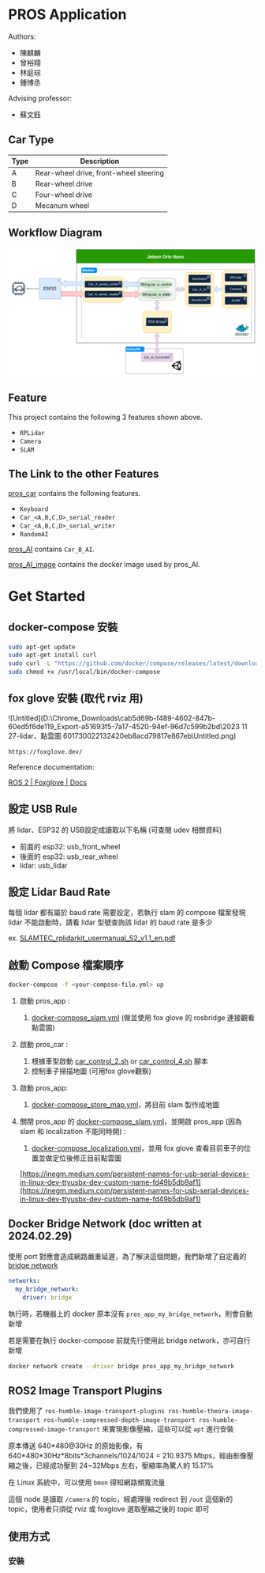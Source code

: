 # PROS Application

Authors:

- 陳麒麟
- 曾裕翔
- 林庭琮
- 鍾博丞

Advising professor:

- 蘇文鈺



## Car Type

| Type | Description                            |
| ---- | -------------------------------------- |
| A    | Rear-wheel drive, front-wheel steering |
| B    | Rear-wheel drive                       |
| C    | Four-wheel drive                       |
| D    | Mecanum wheel                          |



## Workflow Diagram

![workflow_diagram](./img/workflow_diagram.png)



## Feature

This project contains the following 3 features shown above.

- `RPLidar`
- `Camera`
- `SLAM`



## The Link to the other Features

[pros_car](https://github.com/otischung/pros_car) contains the following features.

- `Keyboard`
- `Car_<A,B,C,D>_serial_reader`
- `Car_<A,B,C,D>_serial_writer`
- `RandomAI`

[pros_AI](https://github.com/otischung/pros_AI) contains `Car_B_AI`.

[pros_AI_image](https://github.com/otischung/pros_AI_image) contains the docker image used by pros_AI.



# Get Started

## docker-compose 安裝

```bash
sudo apt-get update
sudo apt-get install curl
sudo curl -L "https://github.com/docker/compose/releases/latest/download/docker-compose-$(uname -s)-$(uname -m)" -o /usr/local/bin/docker-compose
sudo chmod +x /usr/local/bin/docker-compose
```



## fox glove 安裝 (取代 rviz 用)

![Untitled](D:\Chrome_Downloads\cab5d69b-f489-4602-847b-60ed5f6de119_Export-a51693f5-7a17-4520-94ef-96d7c599b2bd\2023 11 27-lidar、點雲圖 601730022132420eb8acd79817e867eb\Untitled.png)

```bash
https://foxglove.dev/
```

Reference documentation:

[ROS 2 | Foxglove | Docs](https://docs.foxglove.dev/docs/connecting-to-data/frameworks/ros2/)



## 設定 USB Rule

將 lidar、ESP32 的 USB設定成讀取以下名稱 (可查閱 udev 相關資料)

- 前面的 esp32: usb_front_wheel
- 後面的 esp32: usb_rear_wheel
- lidar: usb_lidar



## 設定 Lidar Baud Rate

每個 lidar 都有屬於 baud rate 需要設定，若執行 slam 的 compose 檔案發現 lidar 不能啟動時，請看 lidar 型號查詢該 lidar 的 baud rate 是多少

ex. [SLAMTEC_rplidarkit_usermanual_S2_v1.1_en.pdf](https://bucket-download.slamtec.com/1d6d308d60e27da6c910177b06370a1fe901defd/SLAMTEC_rplidarkit_usermanual_S2_v1.1_en.pdf)



## 啟動 Compose 檔案順序

```bash
docker-compose -f <your-compose-file.yml> up
```

1. 啟動 pros_app :

   1. [docker-compose_slam.yml](https://github.com/otischung/pros_app/blob/main/docker-compose_slam.yml) (做並使用 fox glove 的 rosbridge 連接觀看點雲圖)

2. 啟動 pros_car :

   1. 根據車型啟動 [car_control_2.sh](https://github.com/otischung/pros_car/blob/main/car_control_2.sh) or [car_control_4.sh](https://github.com/otischung/pros_car/blob/main/car_control_2.sh) 腳本
   2. 控制車子掃描地圖 (可用fox glove觀察)

3. 啟動 pros_app:

   1. [docker-compose_store_map.yml](https://github.com/otischung/pros_app/blob/main/docker-compose_store_map.yml)，將目前 slam 製作成地圖

4. 關閉 pros_app 的 [docker-compose_slam.yml](https://github.com/otischung/pros_app/blob/main/docker-compose_slam.yml)，並開啟 pros_app (因為 slam 和 localization 不能同時開) :

   1. [docker-compose_localization.yml](https://github.com/otischung/pros_app/blob/main/docker-compose_localization.yml)，並用 fox glove 查看目前車子的位置並做定位後修正目前點雲圖

   [https://inegm.medium.com/persistent-names-for-usb-serial-devices-in-linux-dev-ttyusbx-dev-custom-name-fd49b5db9af1](https://inegm.medium.com/persistent-names-for-usb-serial-devices-in-linux-dev-ttyusbx-dev-custom-name-fd49b5db9af1)



## Docker Bridge Network (doc written at 2024.02.29)

使用 port 對應會造成網路嚴重延遲，為了解決這個問題，我們新增了自定義的 [bridge network](https://godleon.github.io/blog/Docker/docker-network-bridge/)

```yaml
networks:
  my_bridge_network:
    driver: bridge
```

執行時，若機器上的 docker 原本沒有 `pros_app_my_bridge_network`，則會自動新增

若是需要在執行 docker-compose 前就先行使用此 bridge network，亦可自行新增

```bash
docker network create --driver bridge pros_app_my_bridge_network
```



## ROS2 Image Transport Plugins

我們使用了 `ros-humble-image-transport-plugins ros-humble-theora-image-transport ros-humble-compressed-depth-image-transport ros-humble-compressed-image-transport` 來實現影像壓縮，這些可以從 `apt` 進行安裝

原本傳送 640\*480@30Hz 的原始影像，有 640\*480\*30Hz\*8bits\*3channels/1024/1024 = 210.9375 Mbps，經由影像壓縮之後，已經成功壓到 24~32Mbps 左右，壓縮率為驚人的 15.17%

在 Linux 系統中，可以使用 `bmon` 得知網路頻寬流量

這個 node 是讀取 `/camera` 的 topic，經處理後 redirect 到 `/out` 這個新的 topic，使用者只須從 rviz 或 foxglove 選取壓縮之後的 topic 即可

## 使用方式
### 安裝